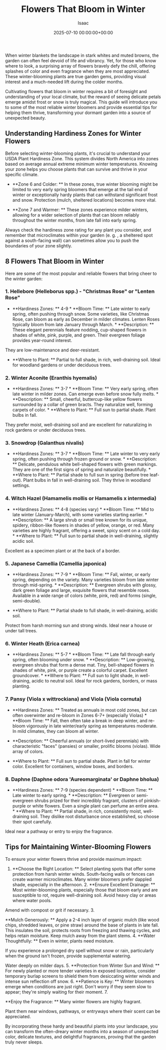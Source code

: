 ﻿---
title: Flowers That Bloom in Winter
description: When winter blankets the landscape in stark whites and muted browns, the garden can often feel devoid of life and vibrancy.
slug: /flowers-that-bloom-in-winter/
date: 2025-07-10 00:00:00+00:00
lastmod: 2025-07-10 00:00:00+03:00
author: Isaac
categories:
- Gardening
- Plants and Flowers
- Guides
tags:
- gardening
- flower
- bloom
layout: post
---

When winter blankets the landscape in stark whites and muted browns, the garden can often feel devoid of life and vibrancy. Yet, for those who know where to look, a surprising array of flowers bravely defy the chill, offering splashes of color and even fragrance when they are most appreciated. These winter-blooming plants are true garden gems, providing visual interest and a much-needed lift during the colder months.

Cultivating flowers that bloom in winter requires a bit of foresight and understanding of your local climate, but the reward of seeing delicate petals emerge amidst frost or snow is truly magical. This guide will introduce you to some of the most reliable winter bloomers and provide essential tips for helping them thrive, transforming your dormant garden into a source of unexpected beauty.

##  Understanding Hardiness Zones for Winter Flowers

Before selecting winter-blooming plants, it's crucial to understand your USDA Plant Hardiness Zone. This system divides North America into zones based on average annual extreme minimum winter temperatures. Knowing your zone helps you choose plants that can survive and thrive in your specific climate.

* **Zone 6 and Colder: ** In these zones, true winter blooming might be limited to very early spring bloomers that emerge at the tail end of winter or exceptionally hardy plants that can withstand significant frost and snow. Protection (mulch, sheltered locations) becomes more vital.

* **Zone 7 and Warmer: ** These zones experience milder winters, allowing for a wider selection of plants that can bloom reliably throughout the winter months, from late fall into early spring.

Always check the hardiness zone rating for any plant you consider, and remember that microclimates within your garden (e. g. , a sheltered spot against a south-facing wall) can sometimes allow you to push the boundaries of your zone slightly.

##  8 Flowers That Bloom in Winter

Here are some of the most popular and reliable flowers that bring cheer to the winter garden:

###  1. Hellebore (Helleborus spp.) - "Christmas Rose" or "Lenten Rose"

* **Hardiness Zones: ** 4-9 * **Bloom Time: ** Late winter to early spring, often pushing through snow. Some varieties, like Christmas Rose, can bloom as early as December in milder climates. Lenten Roses typically bloom from late January through March. * **Description: ** These elegant perennials feature nodding, cup-shaped flowers in shades of white, pink, purple, and green. Their evergreen foliage provides year-round interest.

They are low-maintenance and deer-resistant.

* **Where to Plant: ** Partial to full shade, in rich, well-draining soil. Ideal for woodland gardens or under deciduous trees.

###  2. Winter Aconite (Eranthis hyemalis)

* **Hardiness Zones: ** 3-7 * **Bloom Time: ** Very early spring, often late winter in milder zones. Can emerge even before snow fully melts. * **Description: ** Small, cheerful, buttercup-like yellow flowers surrounded by a collar of green bracts. They naturalize well, forming carpets of color. * **Where to Plant: ** Full sun to partial shade. Plant bulbs in fall.

They prefer moist, well-draining soil and are excellent for naturalizing in rock gardens or under deciduous trees.

###  3. Snowdrop (Galanthus nivalis)

* **Hardiness Zones: ** 3-7 * **Bloom Time: ** Late winter to very early spring, often pushing through frozen ground or snow. * **Description: ** Delicate, pendulous white bell-shaped flowers with green markings. They are one of the first signs of spring and naturalize beautifully. * **Where to Plant: ** Partial shade to full sun in spring (before tree leaf-out). Plant bulbs in fall in well-draining soil. They thrive in woodland settings.

###  4. Witch Hazel (Hamamelis mollis or Hamamelis x intermedia)

* **Hardiness Zones: ** 4-8 (species vary) * **Bloom Time: ** Mid to late winter (January-March), with some varieties starting earlier. * **Description: ** A large shrub or small tree known for its unique, spidery, ribbon-like flowers in shades of yellow, orange, or red. Many varieties are highly fragrant, offering a sweet, spicy scent on a cold day. * **Where to Plant: ** Full sun to partial shade in well-draining, slightly acidic soil.

Excellent as a specimen plant or at the back of a border.

###  5. Japanese Camellia (Camellia japonica)

* **Hardiness Zones: ** 7-9 * **Bloom Time: ** Fall, winter, or early spring, depending on the variety. Many varieties bloom from late winter through mid-spring. * **Description: ** Evergreen shrubs with glossy, dark green foliage and large, exquisite flowers that resemble roses. Available in a wide range of colors (white, pink, red) and forms (single, semi-double).

* **Where to Plant: ** Partial shade to full shade, in well-draining, acidic soil.

Protect from harsh morning sun and strong winds. Ideal near a house or under tall trees.

###  6. Winter Heath (Erica carnea)

* **Hardiness Zones: ** 5-7 * **Bloom Time: ** Late fall through early spring, often blooming under snow. * **Description: ** Low-growing, evergreen shrubs that form a dense mat. Tiny, bell-shaped flowers in shades of white, pink, or purple create a colorful carpet. Excellent groundcover. * **Where to Plant: ** Full sun to light shade, in well-draining, acidic to neutral soil. Ideal for rock gardens, borders, or mass planting.

###  7. Pansy (Viola x wittrockiana) and Viola (Viola cornuta)

* **Hardiness Zones: ** Treated as annuals in most cold zones, but can often overwinter and re-bloom in Zones 6-7+ (especially Violas) * **Bloom Time: ** Fall, then often take a break in deep winter, and re-bloom vigorously in late winter/early spring as temperatures moderate. In mild climates, they can bloom all winter.

* **Description: ** Cheerful annuals (or short-lived perennials) with characteristic "faces" (pansies) or smaller, prolific blooms (violas). Wide array of colors.

* **Where to Plant: ** Full sun to partial shade. Plant in fall for winter color. Excellent for containers, window boxes, and borders.

###  8. Daphne (Daphne odora 'Aureomarginata' or Daphne bholua)

* **Hardiness Zones: ** 7-9 (species dependent) * **Bloom Time: ** Late winter to early spring. * **Description: ** Evergreen or semi-evergreen shrubs prized for their incredibly fragrant, clusters of pinkish-purple or white flowers. Even a single plant can perfume an entire area. * **Where to Plant: ** Partial shade, in rich, consistently moist, well-draining soil. They dislike root disturbance once established, so choose their spot carefully.

Ideal near a pathway or entry to enjoy the fragrance.

##  Tips for Maintaining Winter-Blooming Flowers

To ensure your winter flowers thrive and provide maximum impact:

1. **Choose the Right Location: ** Select planting spots that offer some protection from harsh winter winds. South-facing walls or fences can create warmer microclimates. Many winter bloomers prefer dappled shade, especially in the afternoon. 2. **Ensure Excellent Drainage: ** Most winter-blooming plants, especially those that bloom early and are susceptible to rot, require well-draining soil. Avoid heavy clay or areas where water pools.

Amend with compost or grit if necessary. 3.

**Mulch Generously: ** Apply a 2-4 inch layer of organic mulch (like wood chips, shredded leaves, or pine straw) around the base of plants in late fall. This insulates the soil, protects roots from freezing and thawing cycles, and helps retain moisture. Keep mulch away from the plant stems. 4. **Water Thoughtfully: ** Even in winter, plants need moisture.

If you experience a prolonged dry spell without snow or rain, particularly when the ground isn't frozen, provide supplemental watering.

Water deeply on milder days. 5. **Protection from Winter Sun and Wind: ** For newly planted or more tender varieties in exposed locations, consider temporary burlap screens to shield them from desiccating winter winds and intense sun reflection off snow. 6. **Patience is Key: ** Winter bloomers emerge when conditions are just right. Don't worry if they seem slow to appear; they're simply waiting for their moment. 7.

**Enjoy the Fragrance: ** Many winter flowers are highly fragrant.

Plant them near windows, pathways, or entryways where their scent can be appreciated.

By incorporating these hardy and beautiful plants into your landscape, you can transform the often-dreary winter months into a season of unexpected color, delicate textures, and delightful fragrances, proving that the garden truly never sleeps.

